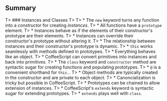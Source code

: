 ## Summary

T> ### Instances and Classes
T>
T> * The `new` keyword turns any function into a *constructor* for creating *instances*.
T> * All functions have a `prototype` element.
T> * Instances behave as if the elements of their constructor's prototype are their elements.
T> * Instances can override their constructor's prototype without altering it.
T> * The relationship between instances and their constructor's prototype is dynamic.
T> * `this` works seamlessly with methods defined in prototypes.
T> * Everything behaves like an object.
T> * CoffeeScript can convert primitives into instances and back into primitives.
T> * The `class` keyword and `constructor` method are syntactic sugar for creating functions and populating prototypes.
T> * `@` is a convenient shorthand for `this.`.
T> * Object methods are typically created in the constructor and are private to each object.
T> * Canoncialization is tricky but possible in CoffeeScript.
T> * Prototypes can be chained to allow extension of instances.
T> * CoffeeScript's `extends` keyword is syntactic sugar for extending prototypes.
T> * `extends` plays well with `class`.